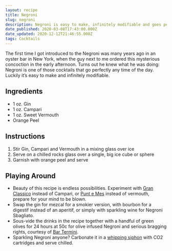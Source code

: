 ```yaml
---
layout: recipe
title: Negroni
slug: negroni
description: Negroni is easy to make, infinitely modifiable and goes perfectly any time of the day.
date_published: 2020-03-08T17:43:00.000Z
date_updated: 2020-12-12T21:46:55.000Z
tags: Cocktails
---
```


The first time I got introduced to the Negroni was many years ago in an oyster bar in New York, when the guy next to me ordered this mysterious concoction in the early afternoon. Turns out he knew what he was doing: Negroni is one of those cocktails that go perfectly any time of the day. Luckily it’s easy to make and infinitely modifiable.

## Ingredients

- 1 oz. Gin
- 1 oz. Campari
- 1 oz. Sweet Vermouth
- Orange Peel

## Instructions

1. Stir Gin, Campari and Vermouth in a mixing glass over ice
2. Serve on a chilled rocks glass over a single, big ice cube or sphere
3. Garnish with orange peel and serve

## Playing Around

- Beauty of this recipe is endless possibilities. Experiment with [Gran Classico](https://www.tempusfugitspirits.com/gran-classico-bitter) instead of Campari, or [Punt e Mes](http://www.appuntamentoyes.com/) instead of vermouth, prepare for your mind to be blown.
- Swap the gin for mezcal for a smokier version, with bourbon for a digestif instead of an aperitif, or simply with sparkling wine for Negroni Sbagliato.
- Sous-vide the drinks in the recipe together with a handful of green olives for 24 hours at 50c for olive infused Negroni and serious bragging rights, courtesy of [Bar Termini](http://bar-termini-soho.com/).
- Sparkling Negroni anyone? Carbonate it in a [whipping siphon](https://www.isi.com/en/culinary/products/detail/product/gourmet-whip/) with CO2 cartridges and serve chilled.
